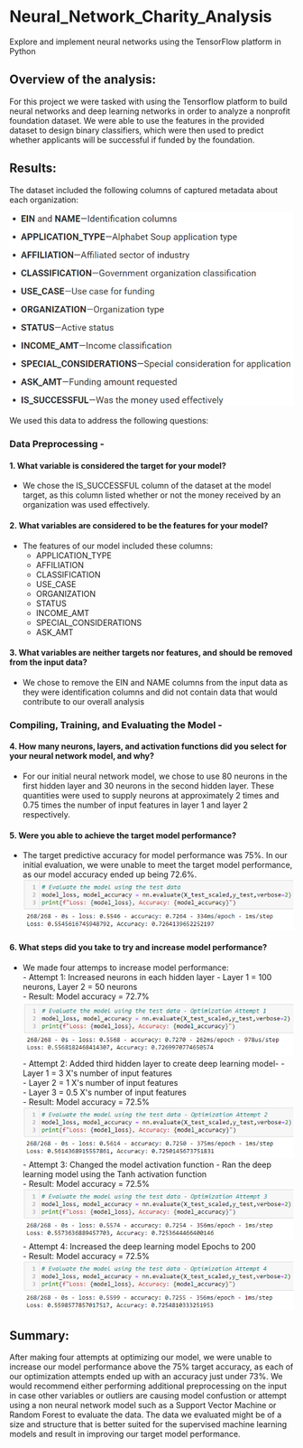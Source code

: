 # Neural_Network_Charity_Analysis
Explore and implement neural networks using the TensorFlow platform in Python

## Overview of the analysis:
For this project we were tasked with using the Tensorflow platform to build neural networks and deep learning networks in order to analyze a nonprofit foundation dataset. We were able to use the features in the provided dataset to design binary classifiers, which were then used to predict whether applicants will be successful if funded by the foundation.

## Results:
The dataset included the following columns of captured metadata about each organization:

![Dataset Columns](https://github.com/jmueller187/Neural_Network_Charity_Analysis/blob/main/Resources/DatesetColumns.png)

We used this data to address the following questions:

### Data Preprocessing -<br>
#### 1. What variable is considered the target for your model?
- We chose the IS_SUCCESSFUL column of the dataset at the model target, as this column listed whether or not the money received by an organization was used effectively.

#### 2. What variables are considered to be the features for your model?
- The features of our model included these columns:
    - APPLICATION_TYPE
    - AFFILIATION
    - CLASSIFICATION
    - USE_CASE
    - ORGANIZATION
    - STATUS
    - INCOME_AMT
    - SPECIAL_CONSIDERATIONS
    - ASK_AMT

#### 3. What variables are neither targets nor features, and should be removed from the input data?
- We chose to remove the EIN and NAME columns from the input data as they were identification columns and did not contain data that would contribute to our overall analysis

### Compiling, Training, and Evaluating the Model -<br>
#### 4. How many neurons, layers, and activation functions did you select for your neural network model, and why?
- For our initial neural network model, we chose to use 80 neurons in the first hidden layer and 30 neurons in the second hidden layer. These quantities were used to supply neurons at approximately 2 times and 0.75 times the number of input features in layer 1 and layer 2 respectively.

#### 5. Were you able to achieve the target model performance?
- The target predictive accuracy for model performance was 75%. In our initial evaluation, we were unable to meet the target model performance, as our model accuracy ended up being 72.6%.<br>
![Initial Evaluation Results](https://github.com/jmueller187/Neural_Network_Charity_Analysis/blob/main/Resources/InitialEvaluationResults.png)

#### 6. What steps did you take to try and increase model performance?<br>
- We made four attemps to increase model performance:<br>
        - Attempt 1: Increased neurons in each hidden layer - Layer 1 = 100 neurons, Layer 2 = 50 neurons<br>
        - Result: Model accuracy = 72.7%<br>
        ![Optimization Attempt 1](https://github.com/jmueller187/Neural_Network_Charity_Analysis/blob/main/Resources/OptimizationAttempt1.png)<bbr>
        - Attempt 2: Added third hidden layer to create deep learning model-
            - Layer 1 = 3 X's number of input features<br>
            - Layer 2 = 1 X's number of input features<br>
            - Layer 3 = 0.5 X's number of input features<br>
        - Result: Model accuracy = 72.5%<br>
        ![Optimization Attempt 2](https://github.com/jmueller187/Neural_Network_Charity_Analysis/blob/main/Resources/OptimizationAttempt2.png)<br>
        - Attempt 3: Changed the model activation function - Ran the deep learning model using the Tanh activation function<br>
        - Result: Model accuracy = 72.5%<br>
        ![Optimization Attempt 3](https://github.com/jmueller187/Neural_Network_Charity_Analysis/blob/main/Resources/OptimizationAttempt3.png)<br>
        - Attempt 4: Increased the deep learning model Epochs to 200<br>
        - Result: Model accuracy = 72.5%<br>
        ![Optimization Attempt 3](https://github.com/jmueller187/Neural_Network_Charity_Analysis/blob/main/Resources/OptimizationAttempt4.png)

## Summary: 
After making four attempts at optimizing our model, we were unable to increase our model performance above the 75% target accuracy, as each of our optimization attempts ended up with an accuracy just under 73%. We would recommend either performing additional preprocessing on the input in case other variables or outliers are causing model confustion or attempt using a non neural network model such as a Support Vector Machine or Random Forest to evaluate the data. The data we evaluated might be of a size and structure that is better suited for the supervised machine learning models and result in improving our target model performance.
